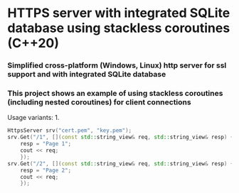 # HTTPS server with integrated SQLite database using stackless coroutines (C++20) 

### Simplified cross-platform (Windows, Linux) http server for ssl support and with integrated SQLite database 
### This project shows an example of using stackless coroutines (including nested coroutines) for client connections

Usage variants:
1.
```cpp
HttpsServer srv("cert.pem", "key.pem");
srv.Get("/1", [](const std::string_view& req, std::string_view& resp) {
	resp = "Page 1";
	cout << req;
	});
srv.Get("/2", [](const std::string_view& req, std::string_view& resp) {
	resp = "Page 2";
	cout << req;
	});
```
